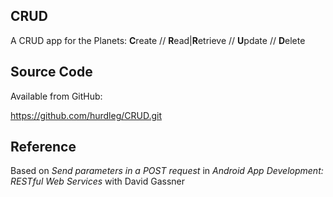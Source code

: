 ## CRUD ##
  A CRUD app for the Planets: **C**reate // **R**ead|**R**etrieve // **U**pdate // **D**elete

## Source Code ##

  Available from GitHub:

  https://github.com/hurdleg/CRUD.git

## Reference ##

  Based on _Send parameters in a POST request_  in _Android App Development: RESTful Web Services_ with David Gassner